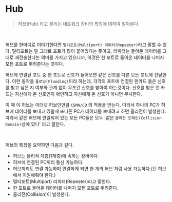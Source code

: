 # Hub

> 허브(Hub) 라고 불리는 네트워크 장비의 특징에 대하여 알아본다.

<br>

허브를 한마디로 이야기한다면 `멀티포트(Multiport) 리피터(Repeater)`라고 말할 수 있다. 멀티포트는 말 그대로 포트가 많이 붙어있다는 뜻이고, 리피터는 들어온 데이터를 그대로 재전송한다는 의미를 가지고 있으니까, 이것은 한 포트로 들어온 데이터를 나머지 모든 포트로 뿌려준다는 것이다.

허브에 연결된 포트 중 한 포트로 신호가 들어오면 같은 신호를 다른 모든 포트에 전달한다. 이런 동작을 `플로딩(Flooding)`이라 하는데, 각각의 포트에 연결된 랜카드 들은 신호를 받고 싶은 지 여부와 관계 없이 무조건 신호를 받아야 하는것이다. 신호를 받은 랜 카드는 자신에게 온 신호인지 확인하고 자신에게 온 신호가 아니면 무시한다.

이 때 이 허브는 이더넷 허브인만큼 `CSMA/CD` 의 적용을 받는다. 따라서 하나의 PC가 허브에 데이터를 보내고 있을때 또다른 PC가 데이터를 보내려고 하면 콜리전이 발생한다. 따라서 같은 허브에 연결되어 있는 모든 PC들은 모두 '같은 `콜리전 도메인(Collision Domain)`상에 있다' 라고 말한다. 

<br>

허브의 특징을 요약하면 다음과 같다.

* 허브는 물리적 계층(1계층)에 속하는 장비이다.
* 허브에 연결된 PC끼리 통신 가능하다.
* 허브끼리도 연결 가능하며 연결하게 되면 한 개의 허브 처럼 사용 가능하다.(단 허브에서 지원해줘야 한다.)
* 멀티포트(Multiport) 리피터(Repeater)라고 말한다.
* 한 포트로 들어온 데이터를 나머지 모든 포트로 뿌려준다.
* 콜리전(Collision)이 발생한다.